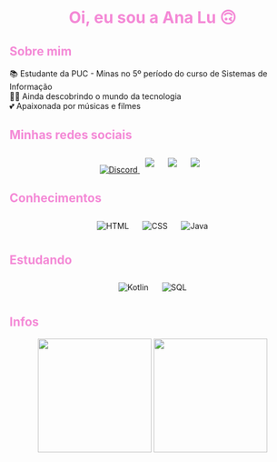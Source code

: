 <h1 align="center" style="color: #F489D6;">Oi, eu sou a Ana Lu 🙃</h1>

<h2 style="color: #F489D6;">Sobre mim</h2>
 📚 Estudante da PUC - Minas no 5º período do curso de Sistemas de Informação
 <br>
 👩‍💻 Ainda descobrindo o mundo da tecnologia
<br>
 💕 Apaixonada por músicas e filmes


<h2 style="color: #F489D6;">Minhas redes sociais</h2>
<p align = "center"> 
<a href="https://www.linkedin.com/in/ana-lu%C3%ADza-leite-3043a4292/" target="_blank" alt="LinkedIn">
<img src="https://img.shields.io/badge/LinkedIn-191622?style=for-the-badge&logo=linkedin&logoColor=F489D6&amp;link=https://www.linkedin.com/in/ana-lu%C3%ADza-leite-3043a4292/"style="max-width:100%;padding:10px>
<a href="https://discordapp.com/users/778376693870100491" target="_blank" alt="Discord">
<img src= "https://img.shields.io/badge/Discord-191622?style=for-the-badge&amp;logo=discord&amp;logoColor=F489D6&amp;link=https://discordapp.com/users/778376693870100491" style="max-width:100%;padding:10px"></a>
<a href="https://www.instagram.com/__analulu__" target="_blank" alt="Instagram">
<img src= "https://img.shields.io/badge/Instagram-191622?style=for-the-badge&amp;logo=instagram&amp;logoColor=F489D6&amp;link=https://www.instagram.com/__analulu__" style="max-width:100%;padding:10px"></a>
<a href="mailto:analuizagnleite@gmail.com?">
<img src="https://img.shields.io/badge/Gmail-191622?style=for-the-badge&logo=gmail&logoColor=F489DF"  style="max-width:100%; padding:10px" ></a>
</p>

<h2 style="color: #F489D6">Conhecimentos</h2>
<p align = "center"> 
<img alt="HTML" src="https://img.shields.io/badge/html-191622?style=for-the-badge&logo=html5&logoColor=F489DF"  style="max-width:100%; padding:10px">
<img alt="CSS" src= "https://img.shields.io/badge/css-191622?style=for-the-badge&logo=css3&logoColor=F489DF"  style="max-width:100%;padding:10px">
<img alt="Java" src= "https://img.shields.io/badge/java-191622.svg?style=for-the-badge&logo=openjdk&logoColor=F489DF"  style="max-width:100%;padding:10px">
</p>

<h2 style="color: #F489D6">Estudando</h2>
<p align = "center">
<img alt="Kotlin" src="https://img.shields.io/badge/Kotlin-191622?&style=for-the-badge&logo=kotlin&logoColor=F489DF" style="max-width:100%;padding:10px">
<img alt="SQL" src="https://img.shields.io/badge/mysql-191622.svg?style=for-the-badge&logo=mysql&logoColor=F489DF" style="max-width:100%;padding:10px">
</p>
 
<h2 style="color: #F489D6">Infos</h2>
<p align="center">
<img height ="200em"  src="https://github-readme-stats-git-masterrstaa-rickstaa.vercel.app/api/top-langs/?username=analuizaleite&bg_color=191622&border_color=F489D6C&title_color=F489D6&text_color=FFF">
<img height ="200em"  src="https://github-readme-stats-git-masterrstaa-rickstaa.vercel.app/api?username=analuizaleite&theme=omni">
</p>